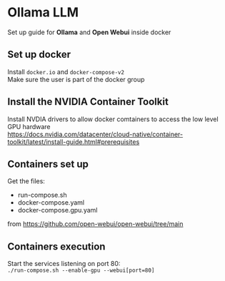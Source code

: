 # Ollama LLM
Set up guide for **Ollama** and **Open Webui** inside docker

## Set up docker
Install `docker.io` and `docker-compose-v2`   
Make sure the user is part of the docker group

## Install the NVIDIA Container Toolkit
Install NVDIA drivers to allow docker comtainers to access the low level GPU hardware   
https://docs.nvidia.com/datacenter/cloud-native/container-toolkit/latest/install-guide.html#prerequisites

## Containers set up
Get the files:
- run-compose.sh
- docker-compose.yaml
- docker-compose.gpu.yaml

from https://github.com/open-webui/open-webui/tree/main

## Containers execution
Start the services listening on port 80:   
`./run-compose.sh --enable-gpu --webui[port=80]`